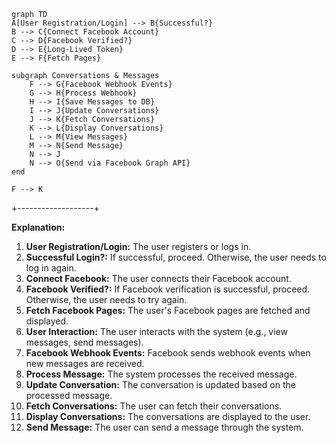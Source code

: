```mermaid
graph TD
A[User Registration/Login] --> B{Successful?}
B --> C{Connect Facebook Account}
C --> D{Facebook Verified?}
D --> E{Long-Lived Token}
E --> F{Fetch Pages}

subgraph Conversations & Messages
    F --> G{Facebook Webhook Events}
    G --> H{Process Webhook}
    H --> I{Save Messages to DB}
    I --> J{Update Conversations}
    J --> K{Fetch Conversations}
    K --> L{Display Conversations}
    L --> M{View Messages}
    M --> N{Send Message}
    N --> J
    N --> O{Send via Facebook Graph API}
end

F --> K
```

+-------------------+

**Explanation:**

1. **User Registration/Login:** The user registers or logs in.
2. **Successful Login?:** If successful, proceed. Otherwise, the user needs to log in again.
3. **Connect Facebook:** The user connects their Facebook account.
4. **Facebook Verified?:** If Facebook verification is successful, proceed. Otherwise, the user needs to try again.
5. **Fetch Facebook Pages:** The user's Facebook pages are fetched and displayed.
6. **User Interaction:** The user interacts with the system (e.g., view messages, send messages).
7. **Facebook Webhook Events:** Facebook sends webhook events when new messages are received.
8. **Process Message:** The system processes the received message.
9. **Update Conversation:** The conversation is updated based on the processed message.
10. **Fetch Conversations:** The user can fetch their conversations.
11. **Display Conversations:** The conversations are displayed to the user.
12. **Send Message:** The user can send a message through the system.
